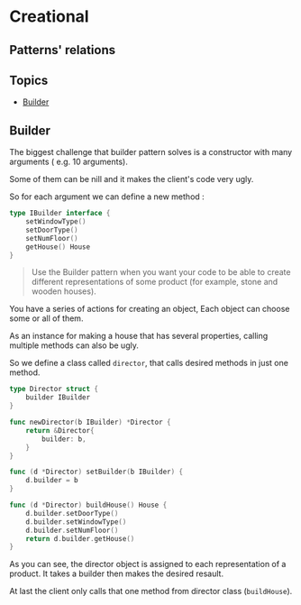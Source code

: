 # Creational

## Patterns' relations

## Topics
- [Builder]()

## Builder 

The biggest challenge that builder pattern solves is a constructor with many arguments ( e.g. 10 arguments).

Some of them can be nill and it makes the client's code very ugly. 

So for each argument we can define a new method :

```go
type IBuilder interface {
    setWindowType()
    setDoorType()
    setNumFloor()
    getHouse() House
}
```

> Use the Builder pattern when you want your code to be able to create different representations of some product (for example, stone and wooden houses).

You have a series of actions for creating an object, Each object can choose some or all of them.

As an instance for making a house that has several properties, calling multiple methods can also be ugly. 

So we define a class called `director`, that calls desired methods in just one method.

```go
type Director struct {
    builder IBuilder
}

func newDirector(b IBuilder) *Director {
    return &Director{
        builder: b,
    }
}

func (d *Director) setBuilder(b IBuilder) {
    d.builder = b
}

func (d *Director) buildHouse() House {
    d.builder.setDoorType()
    d.builder.setWindowType()
    d.builder.setNumFloor()
    return d.builder.getHouse()
}
```

As you can see, the director object is assigned to each representation of a product. It takes a builder then makes the desired resault. 


At last the client only calls that one method from director class (`buildHouse`). 